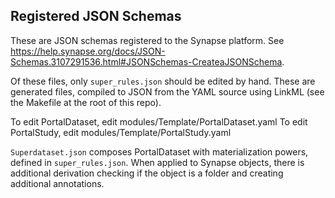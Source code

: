 ## Registered JSON Schemas

These are JSON schemas registered to the Synapse platform. 
See https://help.synapse.org/docs/JSON-Schemas.3107291536.html#JSONSchemas-CreateaJSONSchema.

Of these files, only `super_rules.json` should be edited by hand.
These are generated files, compiled to JSON from the YAML source using LinkML (see the Makefile at the root of this repo).

To edit PortalDataset, edit modules/Template/PortalDataset.yaml
To edit PortalStudy, edit modules/Template/PortalStudy.yaml

`Superdataset.json` composes PortalDataset with materialization powers, defined in `super_rules.json`. 
When applied to Synapse objects, there is additional derivation checking if the object is a folder and creating additional annotations.

